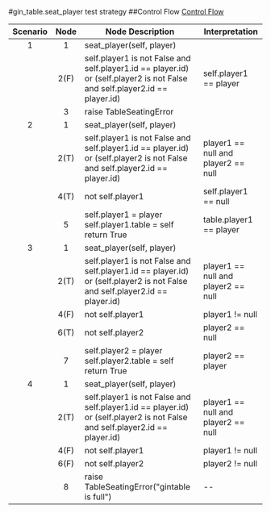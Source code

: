 #gin_table.seat_player test strategy
##Control Flow
[Control Flow](gin_table.seat_player.control_flow.png)

|   Scenario   |Node   |   Node Description    |   Interpretation   |
|:--------:|:----:|----------------|--------------|
|1|1|seat_player(self, player)| |
| |2(F)|self.player1 is not False and self.player1.id == player.id) or (self.player2 is not False and self.player2.id == player.id) | self.player1 == player |
| |3| raise TableSeatingError |  |
|2|1|seat_player(self, player)| |
| |2(T)|self.player1 is not False and self.player1.id == player.id) or (self.player2 is not False and self.player2.id == player.id) | player1 == null and player2 == null |
| |4(T)| not self.player1 | self.player1 == null |
| |5| self.player1 = player self.player1.table = self return True | table.player1 == player |
|3|1|seat_player(self, player)| |
| |2(T)|self.player1 is not False and self.player1.id == player.id) or (self.player2 is not False and self.player2.id == player.id) | player1 == null and player2 == null |
| |4(F)|not self.player1 | player1 != null |
| | 6(T) | not self.player2 | player2 == null |
| | 7 | self.player2 = player self.player2.table = self return True | player2 == player |
| 4 | 1|seat_player(self, player)| |
| |2(T)|self.player1 is not False and self.player1.id == player.id) or (self.player2 is not False and self.player2.id == player.id) | player1 == null and player2 == null |
| |4(F)|not self.player1 | player1 != null |
| | 6(F) | not self.player2 | player2 != null |
| | 8 | raise TableSeatingError("gintable is full") |--|

 
